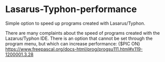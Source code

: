 # Lasarus-Typhon-performance
Simple option to speed up programs created with Lasarus/Typhon.

There are many complaints about the speed of programs created with the Lazarus/Typhon IDE.
There is an option that cannot be set through the program menu, but which can increase performance: 
{$PIC ON}
https://www.freepascal.org/docs-html/prog/progsu111.html#x119-1200001.3.28
